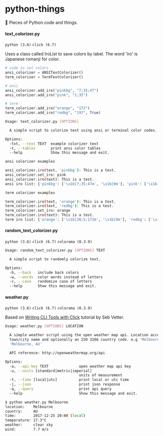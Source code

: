 # python-things

🐍 Pieces of Python code and things.
#### text_colorizer.py
```python (3.6)``` ```click (6.7)```

Uses a class called IroList to save colors by label. The word 'iro' is Japanese romanji for color.
```python
# code to set colors
ansi_colorizer = ANSITextColorizer()
term_colorizer = TermTextColorizer()

# ansi
ansi_colorizer.add_iro("pinkbg", "7;35;47")
ansi_colorizer.add_iro("pink", "1;35")

# term
term_colorizer.add_iro("orange", "172")
term_colorizer.add_iro("redbg", "197", True)
```
```sh
Usage: text_colorizer.py [OPTIONS]

  A simple script to colorize text using ansi or terminal color codes.

Options:
  -txt, --text TEXT  example colorizer text
  -t, --tables       print ansi color tables
  --help             Show this message and exit.
```
```sh
ansi colorizer examples

ansi_colorizer.iro(text, 'pinkbg'): This is a test.
ansi_colorizer.set_iro: pink
ansi_colorizer.iro(text): This is a test.
ansi iro list: {'pinkbg': ['\x1b[7;35;47m', '\x1b[0m'], 'pink': ['\x1b[1;35m', '\x1b[0m']}

term colorizer examples

term_colorizer.iro(text, 'orange'): This is a test.
term_colorizer.iro(text, 'redbg'): This is a test.
term_colorizer.set_iro: orange
term_colorizer.iro(text): This is a test.
term iro list: {'orange': ['\x1b[38;5;172m', '\x1b[0m'], 'redbg': ['\x1b[48;5;197m', '\x1b[0m']}
```
#### random_text_colorizer.py
```python (3.6)``` ```click (6.7)``` ```colorama (0.3.9)```
```sh
Usage: random_text_colorizer.py [OPTIONS] TEXT

  A simple script to randomly colorize text.

Options:
  -b, --back   include back colors
  -w, --words  color words instead of letters
  -c, --case   randomize case of letters
  --help       Show this message and exit.
```
#### weather.py
```python (3.6)``` ```click (6.7)``` ```colorama (0.3.9)```

Based on [Writing CLI Tools with Click](https://dbader.org/blog/python-commandline-tools-with-click) tutorial by Seb Vetter.
```sh
Usage: weather.py [OPTIONS] LOCATION

  A simple weather script using the open weather map api. Location accepts a
  town/city name and optionally an ISO 3166 country code. e.g 'Melbourne' or
  'Melbourne, AU'

  API reference: http://openweathermap.org/api

Options:
  -a, --api-key TEXT              open weather map api key
  -u, --units [standard|metric|imperial]
                                  units of measurement
  -t, --time [local|utc]          print local or utc time
  -j, --json                      print json response
  -q, --query                     print api query
  --help                          Show this message and exit.

$ python weather.py Melbourne
location:    Melbourne
country:     AU
time:        2017-12-25 20:00 (local)
temperature: 17.3°C
weather:     clear sky
wind:        7.7 m/s
```
